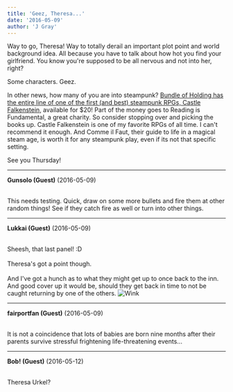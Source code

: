 ```yaml
---
title: 'Geez, Theresa...'
date: '2016-05-09'
author: 'J Gray'
---
```


<p>Way to go, Theresa! Way to totally derail an important plot point and world background idea. All because you have to talk about how hot you find your girlfriend. You know you're supposed to be all nervous and not into her, right? </p><p>Some characters. Geez.</p><p>In other news, how many of you are into steampunk? <a href="https://bundleofholding.com/presents/CastleFalkenstein" target="_blank">Bundle of Holding has the entire line of one of the first (and best) steampunk RPGs, Castle Falkenstein</a>, available for $20! Part of the money goes to Reading is Fundamental, a great charity. So consider stopping over and picking the books up. Castle Falkenstein is one of my favorite RPGs of all time. I can't recommend it enough. And Comme il Faut, their guide to life in a magical steam age, is worth it for any steampunk play, even if its not that specific setting.</p><p>See you Thursday!</p>

---
**Gunsolo (Guest)** (2016-05-09)

<br> This needs testing. Quick, draw on some more bullets and fire them at other random things! See if they catch fire as well or turn into other things.<br>

---
**Lukkai (Guest)** (2016-05-09)

<br> Sheesh, that last panel! :D<br><br>Theresa's got a point though.<br><br>And I've got a hunch as to what they might get up to once back to the inn. And good cover up it would be, should they get back in time to not be caught returning by one of the others. <img src="//smilies/wink1.gif" alt="Wink" border="0"><br>

---
**fairportfan (Guest)** (2016-05-09)

<br> It is not a coincidence that lots of babies are born nine months after their parents survive stressful frightening life-threatening events...

---
**Bob! (Guest)** (2016-05-12)

<br> Theresa Urkel?

